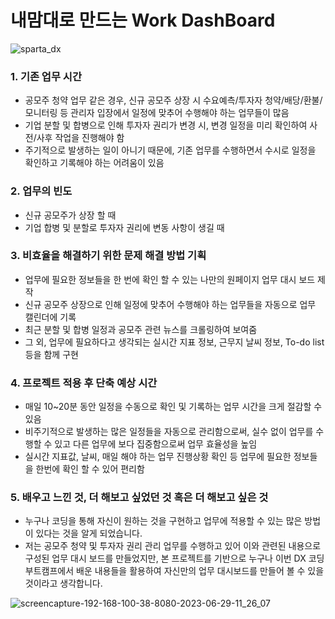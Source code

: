# 내맘대로 만드는 Work DashBoard 

![sparta_dx](https://github.com/manzino0705/ipo-work-dashboard/assets/53653584/ba391868-fff8-4783-864f-f680c925b8ca)


### 1. 기존 업무 시간

- 공모주 청약 업무 같은 경우, 신규 공모주 상장 시 수요예측/투자자 청약/배당/환불/모니터링 등 관리자 입장에서 일정에 맞추어 수행해야 하는 업무들이 많음
- 기업 분할 및 합병으로 인해 투자자 권리가 변경 시, 변경 일정을 미리 확인하여 사전/사후 작업을 진행해야 함
- 주기적으로 발생하는 일이 아니기 때문에, 기존 업무를 수행하면서 수시로 일정을 확인하고 기록해야 하는 어려움이 있음

### 2. 업무의 빈도

- 신규 공모주가 상장 할 때
- 기업 합병 및 분할로 투자자 권리에 변동 사항이 생길 때

### 3. 비효율을 해결하기 위한 문제 해결 방법 기획

- 업무에 필요한 정보들을 한 번에 확인 할 수 있는 나만의 원페이지 업무 대시 보드 제작
- 신규 공모주 상장으로 인해 일정에 맞추어 수행해야 하는 업무들을 자동으로 업무 캘린더에 기록
- 최근 분할 및 합병 일정과 공모주 관련 뉴스를 크롤링하여 보여줌
- 그 외, 업무에 필요하다고 생각되는 실시간 지표 정보, 근무지 날씨 정보, To-do list 등을 함께 구현

### 4. 프로젝트 적용 후 단축 예상 시간

- 매일 10~20분 동안 일정을 수동으로 확인 및 기록하는 업무 시간을 크게 절감할 수 있음
- 비주기적으로 발생하는 많은 일정들을 자동으로 관리함으로써, 실수 없이 업무를 수행할 수 있고 다른 업무에 보다 집중함으로써 업무 효율성을 높임
- 실시간 지표값, 날씨, 매일 해야 하는 업무 진행상황 확인 등 업무에 필요한 정보들을 한번에 확인 할 수 있어 편리함

### 5. 배우고 느낀 것, 더 해보고 싶었던 것 혹은 더 해보고 싶은 것

- 누구나 코딩을 통해 자신이 원하는 것을 구현하고 업무에 적용할 수 있는 많은 방법이 있다는 것을 알게 되었습니다.
- 저는 공모주 청약 및 투자자 권리 관리 업무를 수행하고 있어 이와 관련된 내용으로 구성된 업무 대시 보드를 만들었지만, 본 프로젝트를 기반으로 누구나 이번 DX 코딩부트캠프에서 배운 내용들을 활용하여 자신만의 업무 대시보드를 만들어 볼 수 있을 것이라고 생각합니다.

  
![screencapture-192-168-100-38-8080-2023-06-29-11_26_07](https://github.com/manzino0705/ipo-work-dashboard/assets/53653584/f00206a1-77b0-4a29-a1b6-ba882a93f0e1)


